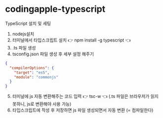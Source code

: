 # codingapple-typescript

TypeScript 설치 및 세팅

1. nodejs설치
2. 터미널에서 타입스크립트 설치 👉 npm install -g typescript 👈
3. .ts 파일 생성
4. tsconfig.json 파일 생성 후 세부 설정 해주기

```json
{
  "compilerOptions": {
    "target": "es5",
    "module": "commonjs"
  }
}
```

5. 터미널에 js 자동 변환해주는 코드 입력 👉 tsc-w 👈 (.ts 파일은 브라우저가 읽지 못하니, js로 변환해야 사용 가능)
6. 타입스크립트에 작성 후 저장하면 js 파일 생성되면서 자동 변환 (= 컴파일한다)
